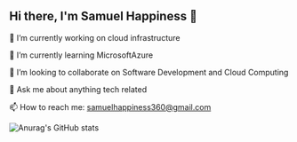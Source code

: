 ## Hi there, I'm Samuel Happiness 👋

🔭 I’m currently working on cloud infrastructure

🌱 I’m currently learning MicrosoftAzure

👯 I’m looking to collaborate on Software Development and Cloud Computing

💬 Ask me about anything tech related

📫 How to reach me: samuelhappiness360@gmail.com


![Anurag's GitHub stats](https://github-readme-stats.vercel.app/api?username=it-samuela&show_icons=true)
